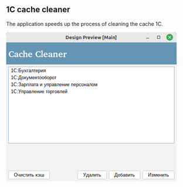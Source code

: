 ## 1C cache cleaner 
The application speeds up the process of cleaning the cache 1C.

![ScreenShot](app/src/main/resources/image.png)
